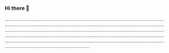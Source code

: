 ### Hi there 👋

..............................................................................................................................................................................................................................................................................................................................................................................................................................................................................................................................................................................................................................................................................................................